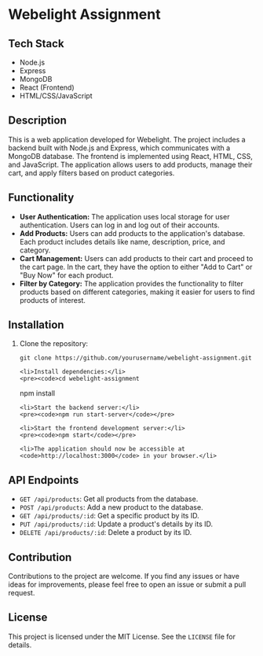 

<body>
  <h1>Webelight Assignment</h1>

  <h2>Tech Stack</h2>
  <ul>
    <li>Node.js</li>
    <li>Express</li>
    <li>MongoDB</li>
    <li>React (Frontend)</li>
    <li>HTML/CSS/JavaScript</li>
  </ul>

  <h2>Description</h2>
  <p>
    This is a web application developed for Webelight. The project includes a backend built with Node.js and Express,
    which communicates with a MongoDB database. The frontend is implemented using React, HTML, CSS, and JavaScript.
    The application allows users to add products, manage their cart, and apply filters based on product categories.
  </p>

  <h2>Functionality</h2>
  <ul>
    <li>
      <strong>User Authentication:</strong>
      The application uses local storage for user authentication. Users can log in and log out of their accounts.
    </li>
    <li>
      <strong>Add Products:</strong>
      Users can add products to the application's database. Each product includes details like name, description, price, and category.
    </li>
    <li>
      <strong>Cart Management:</strong>
      Users can add products to their cart and proceed to the cart page. In the cart, they have the option to either "Add to Cart" or "Buy Now" for each product.
    </li>
    <li>
      <strong>Filter by Category:</strong>
      The application provides the functionality to filter products based on different categories, making it easier for users to find products of interest.
    </li>
  </ul>

  <h2>Installation</h2>
  <ol>
    <li>Clone the repository:</li>
    <pre><code>git clone https://github.com/yourusername/webelight-assignment.git</code></pre>

    <li>Install dependencies:</li>
    <pre><code>cd webelight-assignment
npm install</code></pre>

    <li>Start the backend server:</li>
    <pre><code>npm run start-server</code></pre>

    <li>Start the frontend development server:</li>
    <pre><code>npm start</code></pre>

    <li>The application should now be accessible at <code>http://localhost:3000</code> in your browser.</li>
  </ol>

  <h2>API Endpoints</h2>
  <ul>
    <li><code>GET /api/products</code>: Get all products from the database.</li>
    <li><code>POST /api/products</code>: Add a new product to the database.</li>
    <li><code>GET /api/products/:id</code>: Get a specific product by its ID.</li>
    <li><code>PUT /api/products/:id</code>: Update a product's details by its ID.</li>
    <li><code>DELETE /api/products/:id</code>: Delete a product by its ID.</li>
  </ul>

  <h2>Contribution</h2>
  <p>
    Contributions to the project are welcome. If you find any issues or have ideas for improvements, please feel free to open an issue or submit a pull request.
  </p>

  <h2>License</h2>
  <p>
    This project is licensed under the MIT License. See the <code>LICENSE</code> file for details.
  </p>
</body>
